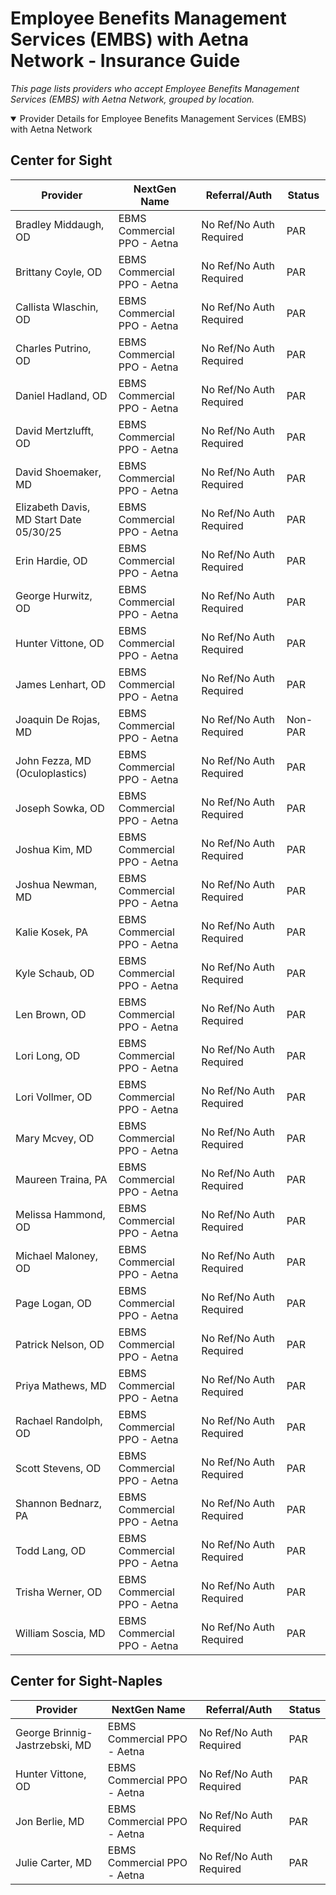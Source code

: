 # Employee Benefits Management Services (EMBS) with Aetna Network - Insurance Guide

*This page lists providers who accept Employee Benefits Management Services (EMBS) with Aetna Network, grouped by location.*

<details open><summary>Provider Details for Employee Benefits Management Services (EMBS) with Aetna Network</summary>

## Center for Sight

| Provider | NextGen Name | Referral/Auth | Status |
|----------|-------------|--------------|--------|
| Bradley Middaugh, OD | EBMS Commercial PPO - Aetna | No Ref/No Auth Required | PAR |
| Brittany Coyle, OD | EBMS Commercial PPO - Aetna | No Ref/No Auth Required | PAR |
| Callista Wlaschin, OD | EBMS Commercial PPO - Aetna | No Ref/No Auth Required | PAR |
| Charles Putrino, OD | EBMS Commercial PPO - Aetna | No Ref/No Auth Required | PAR |
| Daniel Hadland, OD | EBMS Commercial PPO - Aetna | No Ref/No Auth Required | PAR |
| David Mertzlufft, OD | EBMS Commercial PPO - Aetna | No Ref/No Auth Required | PAR |
| David Shoemaker, MD | EBMS Commercial PPO - Aetna | No Ref/No Auth Required | PAR |
| Elizabeth Davis, MD                      Start Date 05/30/25 | EBMS Commercial PPO - Aetna | No Ref/No Auth Required | PAR |
| Erin Hardie, OD | EBMS Commercial PPO - Aetna | No Ref/No Auth Required | PAR |
| George Hurwitz, OD | EBMS Commercial PPO - Aetna | No Ref/No Auth Required | PAR |
| Hunter Vittone, OD | EBMS Commercial PPO - Aetna | No Ref/No Auth Required | PAR |
| James Lenhart, OD | EBMS Commercial PPO - Aetna | No Ref/No Auth Required | PAR |
| Joaquin De Rojas, MD | EBMS Commercial PPO - Aetna | No Ref/No Auth Required | Non-PAR |
| John Fezza, MD (Oculoplastics) | EBMS Commercial PPO - Aetna | No Ref/No Auth Required | PAR |
| Joseph Sowka, OD | EBMS Commercial PPO - Aetna | No Ref/No Auth Required | PAR |
| Joshua Kim, MD | EBMS Commercial PPO - Aetna | No Ref/No Auth Required | PAR |
| Joshua Newman, MD | EBMS Commercial PPO - Aetna | No Ref/No Auth Required | PAR |
| Kalie Kosek, PA | EBMS Commercial PPO - Aetna | No Ref/No Auth Required | PAR |
| Kyle Schaub, OD | EBMS Commercial PPO - Aetna | No Ref/No Auth Required | PAR |
| Len Brown, OD | EBMS Commercial PPO - Aetna | No Ref/No Auth Required | PAR |
| Lori Long, OD | EBMS Commercial PPO - Aetna | No Ref/No Auth Required | PAR |
| Lori Vollmer, OD | EBMS Commercial PPO - Aetna | No Ref/No Auth Required | PAR |
| Mary Mcvey, OD | EBMS Commercial PPO - Aetna | No Ref/No Auth Required | PAR |
| Maureen Traina, PA | EBMS Commercial PPO - Aetna | No Ref/No Auth Required | PAR |
| Melissa Hammond, OD | EBMS Commercial PPO - Aetna | No Ref/No Auth Required | PAR |
| Michael Maloney, OD | EBMS Commercial PPO - Aetna | No Ref/No Auth Required | PAR |
| Page Logan, OD | EBMS Commercial PPO - Aetna | No Ref/No Auth Required | PAR |
| Patrick Nelson, OD | EBMS Commercial PPO - Aetna | No Ref/No Auth Required | PAR |
| Priya Mathews, MD | EBMS Commercial PPO - Aetna | No Ref/No Auth Required | PAR |
| Rachael Randolph, OD | EBMS Commercial PPO - Aetna | No Ref/No Auth Required | PAR |
| Scott Stevens, OD | EBMS Commercial PPO - Aetna | No Ref/No Auth Required | PAR |
| Shannon Bednarz, PA | EBMS Commercial PPO - Aetna | No Ref/No Auth Required | PAR |
| Todd Lang, OD | EBMS Commercial PPO - Aetna | No Ref/No Auth Required | PAR |
| Trisha Werner, OD | EBMS Commercial PPO - Aetna | No Ref/No Auth Required | PAR |
| William Soscia, MD | EBMS Commercial PPO - Aetna | No Ref/No Auth Required | PAR |

## Center for Sight-Naples

| Provider | NextGen Name | Referral/Auth | Status |
|----------|-------------|--------------|--------|
| George Brinnig-Jastrzebski, MD | EBMS Commercial PPO - Aetna | No Ref/No Auth Required | PAR |
| Hunter Vittone, OD | EBMS Commercial PPO - Aetna | No Ref/No Auth Required | PAR |
| Jon Berlie, MD | EBMS Commercial PPO - Aetna | No Ref/No Auth Required | PAR |
| Julie Carter, MD | EBMS Commercial PPO - Aetna | No Ref/No Auth Required | PAR |

</details>

